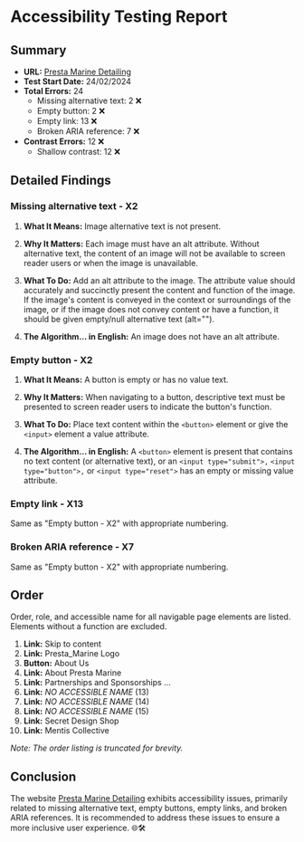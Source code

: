 # Accessibility Testing Report

## Summary

- **URL:** [Presta Marine Detailing](https://prestamarinedetailing.com/)
- **Test Start Date:** 24/02/2024
- **Total Errors:** 24
  - Missing alternative text: 2 ❌
  - Empty button: 2 ❌
  - Empty link: 13 ❌
  - Broken ARIA reference: 7 ❌
- **Contrast Errors:** 12 ❌
  - Shallow contrast: 12 ❌

## Detailed Findings

### Missing alternative text - X2

1. **What It Means:**
   Image alternative text is not present.
   
2. **Why It Matters:**
   Each image must have an alt attribute. Without alternative text, the content of an image will not be available to screen reader users or when the image is unavailable.

3. **What To Do:**
   Add an alt attribute to the image. The attribute value should accurately and succinctly present the content and function of the image. If the image's content is conveyed in the context or surroundings of the image, or if the image does not convey content or have a function, it should be given empty/null alternative text (alt="").

4. **The Algorithm... in English:**
   An image does not have an alt attribute.

### Empty button - X2

1. **What It Means:**
   A button is empty or has no value text.
   
2. **Why It Matters:**
   When navigating to a button, descriptive text must be presented to screen reader users to indicate the button's function.

3. **What To Do:**
   Place text content within the `<button>` element or give the `<input>` element a value attribute.

4. **The Algorithm... in English:**
   A `<button>` element is present that contains no text content (or alternative text), or an `<input type="submit">,` `<input type="button">,` or `<input type="reset">` has an empty or missing value attribute.

### Empty link - X13

Same as "Empty button - X2" with appropriate numbering.

### Broken ARIA reference - X7

Same as "Empty button - X2" with appropriate numbering.

## Order

Order, role, and accessible name for all navigable page elements are listed. Elements without a function are excluded.

1. **Link:** Skip to content
2. **Link:** Presta_Marine Logo
3. **Button:** About Us
4. **Link:** About Presta Marine
5. **Link:** Partnerships and Sponsorships
   ...
87. **Link:** *NO ACCESSIBLE NAME* (13)
88. **Link:** *NO ACCESSIBLE NAME* (14)
89. **Link:** *NO ACCESSIBLE NAME* (15)
90. **Link:** Secret Design Shop
91. **Link:** Mentis Collective

*Note: The order listing is truncated for brevity.*

## Conclusion

The website [Presta Marine Detailing](https://prestamarinedetailing.com/) exhibits accessibility issues, primarily related to missing alternative text, empty buttons, empty links, and broken ARIA references. It is recommended to address these issues to ensure a more inclusive user experience. 🌐🛠️
